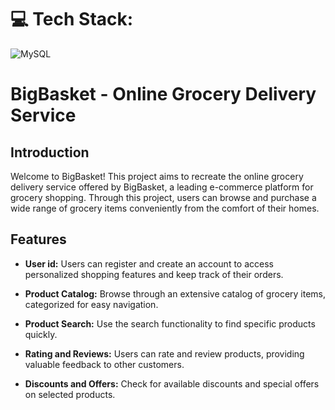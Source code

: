 # 💻 Tech Stack:
 ![MySQL](https://img.shields.io/badge/mysql-%2300000f.svg?style=for-the-badge&logo=mysql&logoColor=white) 


# BigBasket - Online Grocery Delivery Service

## Introduction

Welcome to BigBasket! This project aims to recreate the online grocery delivery service offered by BigBasket, a leading e-commerce platform for grocery shopping. Through this project, users can browse and purchase a wide range of grocery items conveniently from the comfort of their homes.

## Features

- **User id:** Users can register and create an account to access personalized shopping features and keep track of their orders.

- **Product Catalog:** Browse through an extensive catalog of grocery items, categorized for easy navigation.

- **Product Search:** Use the search functionality to find specific products quickly.

- **Rating and Reviews:** Users can rate and review products, providing valuable feedback to other customers.

- **Discounts and Offers:** Check for available discounts and special offers on selected products.

